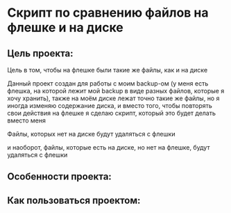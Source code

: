 # Скрипт по сравнению файлов на флешке и на диске

## Цель проекта:

Цель в том, чтобы на флешке были такие же файлы, как и на диске

Данный проект создан для работы с моим backup-ом (у меня есть флешка, на которой лежит мой backup в виде разных файлов, которые я хочу хранить), 
также на моём диске лежат точно такие же файлы, но я иногда изменяю содержание диска, и вместо того, чтобы повторять свои действия на флешке
я сделаю скрипт, который это будет делать вместо меня

Файлы, которых нет на диске будут удаляться с флешки


и наоборот, файлы, которые есть на диске, но нет на флешке, будут удаляться с флешки 

## Особенности проекта:

## Как пользоваться проектом:
